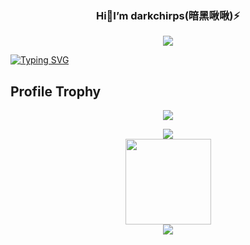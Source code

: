 <h3 align="center">Hi👋I’m darkchirps(暗黑啾啾)⚡</h3>

<p align="center">
    <a title="My Blog Site" target="_blank" href="https://darkchirps.github.io/">
        <img src="https://img.shields.io/badge/%E5%8D%9A%E5%AE%A2%20(blog)-darkchirps.github.io-orange" />
    </a>
</p>
<a href="https://git.io/typing-svg"><img src="https://readme-typing-svg.herokuapp.com?font=Fira+Code&duration=1600&pause=1500&color=302CBC&center=true&vCenter=true&width=1300&lines=%E4%B8%8D%E4%B8%BA%E6%98%A8%E6%97%A5%E9%81%97%E6%86%BE%2C%E6%8A%8A%E6%8F%A1%E5%BD%93%E4%B8%8B%E4%BA%BA%E7%94%9F" alt="Typing SVG" /></a>

<!--
**darkchirps/darkchirps** is a ✨ _special_ ✨ repository because its `README.md` (this file) appears on your GitHub profile.

Here are some ideas to get you started:

- 🔭 I’m currently working on ...
- 🌱 I’m currently learning ...
- 👯 I’m looking to collaborate on ...
- 🤔 I’m looking for help with ...
- 💬 Ask me about ...
- 📫 How to reach me: ...
- 😄 Pronouns: ...
- ⚡ Fun fact: ...
-->
<h2>Profile Trophy</h2>
<p><div align="center"> <img src="https://github-profile-trophy.vercel.app/?username=sun0225SUN" /> </div></p>

<div align="center"> <img src="https://metrics.lecoq.io/darkchirps?template=classic&config.timezone=Asia%2FShanghai"> </div>

<div align="center"> <img height="137px" src="https://github-readme-stats.vercel.app/api?username=sun0225SUN&hide_title=true&hide_border=true&show_icons=trueline_height=21&text_color=000&icon_color=000&bg_color=0,ea6161,ffc64d,fffc4d,52fa5a&theme=graywhite" /> </div>

<div align="center"> <img src="https://github-readme-stats.vercel.app/api/top-langs/?username=sun0225SUN&hide_title=true&hide_border=true&layout=compact&langs_count=6&text_color=000&icon_color=fff&bg_color=0,52fa5a,4dfcff,c64dff&theme=graywhite" /> </div>


